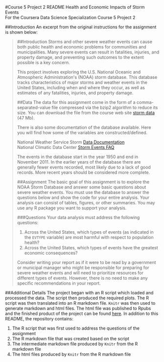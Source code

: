 #Course 5 Project 2 README
Health and Economic Impacts of Storm Events  
For the Coursera Data Science Specialization Course 5 Project 2

##Introduction
An excerpt from the original instructions for the assignment is shown below:

>##Introduction
>Storms and other severe weather events can cause both public health and
economic problems for communities and municipalities. Many severe events can
result in fatalities, injuries, and property damage, and preventing such
outcomes to the extent possible is a key concern.
>
>This project involves exploring the U.S. National Oceanic and Atmospheric
Administration's (NOAA) storm database. This database tracks characteristics of
major storms and weather events in the United States, including when and where
they occur, as well as estimates of any fatalities, injuries, and property
damage.
>
>##Data
The data for this assignment come in the form of a comma-separated-value file
compressed via the bzip2 algorithm to reduce its size. You can download the file
from the course web site [storm data][1] (47 Mb).
>
>[1]: https://d396qusza40orc.cloudfront.net/repdata%2Fdata%2FStormData.csv.bz2
>
>There is also some documentation of the database available. Here you will find
how some of the variables are constructed/defined.
>
>National Weather Service Storm [Data Documentation][2]  
National Climatic Data Center [Storm Events FAQ][3]
>
>[2]: https://d396qusza40orc.cloudfront.net/repdata%2Fpeer2_doc%2Fpd01016005curr.pdf
>[3]: https://d396qusza40orc.cloudfront.net/repdata%2Fpeer2_doc%2FNCDC%20Storm%20Events-FAQ%20Page.pdf
>
>The events in the database start in the year 1950 and end in November 2011. In
the earlier years of the database there are generally fewer events recorded,
most likely due to a lack of good records. More recent years should be
considered more complete.
>
>##Assignment
>The basic goal of this assignment is to explore the NOAA Storm Database and
answer some basic questions about severe weather events. You must use the
database to answer the questions below and show the code for your entire
analysis. Your analysis can consist of tables, figures, or other summaries.
You may use any R package you want to support your analysis.
>
>###Questions
>Your data analysis must address the following questions:
>
>1. Across the United States, which types of events (as indicated in the `EVTYPE`
variable) are most harmful with respect to population health?  
>2. Across the United States, which types of events have the greatest economic
consequences?
>
>Consider writing your report as if it were to be read by a government or
municipal manager who might be responsible for preparing for severe weather
events and will need to prioritize resources for different types of events.
However, there is no need to make any specific recommendations in your report.

##Additional Details
The project began with an R script which loaded and processed the data. The
script then produced the required plots. The R script was then translated into
an R markdown file. `Knitr` was then used to generate markdown and html files.
The html file was published to Rpubs and the finished product of the project can
be found [here](https://rpubs.com/jtzingsheim/459631). In addition to this
README, the repository contains:

1. The R script that was first used to address the questions of the assignment
2. The R markdown file that was created based on the script
3. The intermediate markdown file produced by `Knitr` from the R markdown file
4. The html files produced by `Knitr` from the R markdown file

